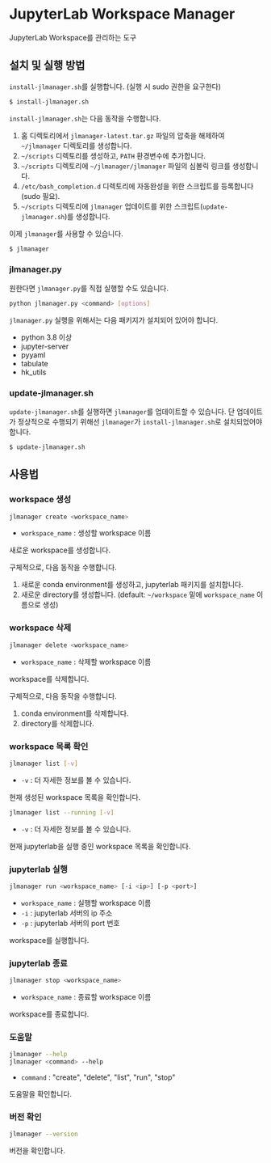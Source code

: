 # JupyterLab Workspace Manager

JupyterLab Workspace를 관리하는 도구

## 설치 및 실행 방법

`install-jlmanager.sh`를 실행합니다. (실행 시 sudo 권한을 요구한다)

```bash
$ install-jlmanager.sh
```

`install-jlmanager.sh`는 다음 동작을 수행합니다.

1. 홈 디렉토리에서 `jlmanager-latest.tar.gz` 파일의 압축을 해제하여 `~/jlmanager` 디렉토리를 생성합니다.
2. `~/scripts` 디렉토리를 생성하고, `PATH` 환경변수에 추가합니다.
3. `~/scripts` 디렉토리에 `~/jlmanager/jlmanager` 파일의 심볼릭 링크를 생성합니다.
4. `/etc/bash_completion.d` 디렉토리에 자동완성을 위한 스크립트를 등록합니다(sudo 필요).
5. `~/scripts` 디렉토리에 `jlmanager` 업데이트를 위한 스크립트(`update-jlmanager.sh`)를 생성합니다.

이제 `jlmanager`를 사용할 수 있습니다.

```bash
$ jlmanager
```

### jlmanager.py

원한다면 `jlmanager.py`를 직접 실행할 수도 있습니다.

```bash
python jlmanager.py <command> [options]
```

`jlmanager.py` 실행을 위해서는 다음 패키지가 설치되어 있어야 합니다.

- python 3.8 이상
- jupyter-server
- pyyaml
- tabulate
- hk_utils

### update-jlmanager.sh

`update-jlmanager.sh`를 실행하면 `jlmanager`를 업데이트할 수 있습니다. 단 업데이트가 정상적으로 수행되기 위해선 `jlmanager`가 `install-jlmanager.sh`로 설치되었어야 합니다.

```bash
$ update-jlmanager.sh
```

## 사용법

### workspace 생성

```bash
jlmanager create <workspace_name>
```

- `workspace_name` : 생성할 workspace 이름

새로운 workspace를 생성합니다.

구체적으로, 다음 동작을 수행합니다.

1. 새로운 conda environment를 생성하고, jupyterlab 패키지를 설치합니다.
2. 새로운 directory를 생성합니다. (default: `~/workspace` 밑에 `workspace_name` 이름으로 생성)

### workspace 삭제

```bash
jlmanager delete <workspace_name>
```

- `workspace_name` : 삭제할 workspace 이름

workspace를 삭제합니다.

구체적으로, 다음 동작을 수행합니다.

1. conda environment를 삭제합니다.
2. directory를 삭제합니다.

### workspace 목록 확인

```bash
jlmanager list [-v]
```

- `-v` : 더 자세한 정보를 볼 수 있습니다.

현재 생성된 workspace 목록을 확인합니다.

```bash
jlmanager list --running [-v]
```

- `-v` : 더 자세한 정보를 볼 수 있습니다.

현재 jupyterlab을 실행 중인 workspace 목록을 확인합니다.

### jupyterlab 실행

```bash
jlmanager run <workspace_name> [-i <ip>] [-p <port>]
```

- `workspace_name` : 실행할 workspace 이름
- `-i` : jupyterlab 서버의 ip 주소
- `-p` : jupyterlab 서버의 port 번호

workspace를 실행합니다.

### jupyterlab 종료

```bash
jlmanager stop <workspace_name>
```

- `workspace_name` : 종료할 workspace 이름

workspace를 종료합니다.

### 도움말

```bash
jlmanager --help
jlmanager <command> --help
```

- `command` : "create", "delete", "list", "run", "stop"

도움말을 확인합니다.

### 버전 확인

```bash
jlmanager --version
```

버전을 확인합니다.
